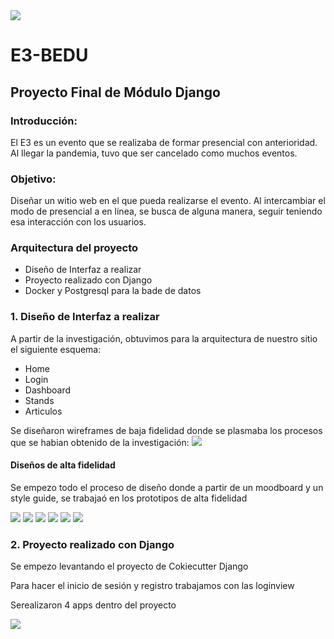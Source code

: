 <img src='./src/img/Titular.png'>

# E3-BEDU

## Proyecto Final de Módulo Django

### Introducción:
El E3 es un evento que se realizaba de formar presencial con anterioridad. Al llegar la pandemia, tuvo que ser cancelado como muchos eventos. 

### Objetivo:
Diseñar un witio web en el que pueda realizarse el evento. Al intercambiar el modo de presencial a en línea, se busca de alguna manera, seguir teniendo esa interacción con los usuarios.

### Arquitectura del proyecto

* Diseño de Interfaz a realizar
* Proyecto realizado con Django
* Docker y Postgresql para la bade de datos


<section>
  <h3>1. Diseño de Interfaz a realizar</h3>
  
  <p>A partir de la investigación, obtuvimos para la arquitectura de nuestro sitio el siguiente esquema:</p>

  <ul>
    <li>Home</li>
    <li>Login</li>
    <li>Dashboard</li>
    <li>Stands</li>
    <li>Articulos</li>
  </ul>

  <p>Se diseñaron wireframes de baja fidelidad donde se plasmaba los procesos que se habian obtenido de la investigación:

  <img src='./src/img/Low.png'>

  <h4>Diseños de alta fidelidad</h4>
  <p>Se empezo todo el proceso de diseño donde a partir de un moodboard y un style guide, se trabajaó en los prototipos de alta fidelidad</p>
  <img src='./src/img/Home.png'>
  <img src='./src/img/Login.png'>
  <img src='./src/img/Register.png'>
  <img src='./src/img/Dashboard.png'>
  <img src='./src/img/Modal.png'>
  <img src='./src/img/Stand.png'>


</section>

<section id="backend">
  <h3>2. Proyecto realizado con Django</h3>

  <p>Se empezo levantando el proyecto de Cokiecutter Django</p>
  <p>Para hacer el inicio de sesión y registro trabajamos con las loginview</p>
  <p>Serealizaron 4 apps dentro del proyecto</p>
  
  <img src='./src/img/Diagrama.png'>
  

</section>
  

